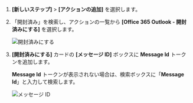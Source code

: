 1. **[新しいステップ]**  >  **[アクションの追加]** を選択します。
2. 「開封済み」を検索し、アクションの一覧から **[Office 365 Outlook - 開封済みにする]** を選択します。
   
    ![開封済みにする](media/email-triggers/email-triggers-5.png)
3. **[開封済みにする]** カードの **[メッセージ ID]** ボックスに **Message Id** トークンを追加します。
   
     **Message Id** トークンが表示されない場合は、検索ボックスに「**Message Id**」と入力して検索します。
   
    ![メッセージ ID](media/email-triggers/email-triggers-6.png)

